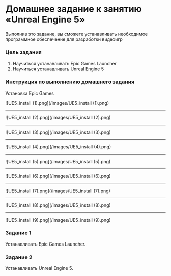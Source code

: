 # Домашнее задание к занятию «Unreal Engine 5»

Выполнив это задание, вы сможете устанавливать необходимое программное обеспечение для разработки видеоигр

### Цель задания

1. Научиться устанавливать Epic Games Launcher
2. Научиться устанавливать Unreal Engine 5

### Инструкция по выполнению домашнего задания

Установка Epic Games

![UE5_install (1).png](/images/UE5_install (1).png)

---

![UE5_install (2).png](/images/UE5_install (2).png)

---

![UE5_install (3).png](/images/UE5_install (3).png)

---

![UE5_install (4).png](/images/UE5_install (4).png)

---

![UE5_install (5).png](/images/UE5_install (5).png)

---

![UE5_install (6).png](/images/UE5_install (6).png)

---

![UE5_install (7).png](/images/UE5_install (7).png)

---

![UE5_install (8).png](/images/UE5_install (8).png)

---

![UE5_install (9).png](/images/UE5_install (9).png)

### Задание 1

Устанавливать Epic Games Launcher.

### Задание 2

Устанавливать Unreal Engine 5.